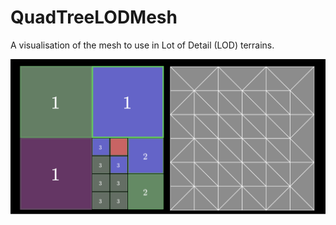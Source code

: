 # QuadTreeLODMesh
A visualisation of the mesh to use in Lot of Detail (LOD) terrains.

![An example of a mesh of a cell in the QuadTree](/imgs/QuadTree.png)
